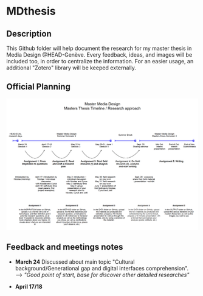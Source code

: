 # MDthesis

## Description

This Github folder will help document the research for my master thesis in Media Design @HEAD-Genève.
Every feedback, ideas, and images will be included too, in order to centralize the information.
For an easier usage, an additional "Zotero" library will be keeped externally.

## Official Planning

<img src="./images/planning.png"
     alt="planning"
     style="float: center;" />

## Feedback and meetings notes

- **March 24**
  Discussed about main topic "Cultural background/Generational gap and digital interfaces comprehension". </br>
  --> _"Good point of start, base for discover other detailed researches"_

- **April 17/18**
